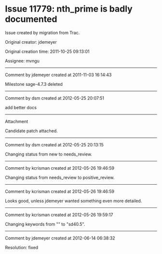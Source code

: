 # Issue 11779: nth_prime is badly documented

Issue created by migration from Trac.

Original creator: jdemeyer

Original creation time: 2011-10-25 09:13:01

Assignee: mvngu




---

Comment by jdemeyer created at 2011-11-03 16:14:43

Milestone sage-4.7.3 deleted


---

Comment by dsm created at 2012-05-25 20:07:51

add better docs


---

Attachment

Candidate patch attached.


---

Comment by dsm created at 2012-05-25 20:13:15

Changing status from new to needs_review.


---

Comment by kcrisman created at 2012-05-26 19:46:59

Changing status from needs_review to positive_review.


---

Comment by kcrisman created at 2012-05-26 19:46:59

Looks good, unless jdemeyer wanted something even more detailed.


---

Comment by kcrisman created at 2012-05-26 19:59:17

Changing keywords from "" to "sd40.5".


---

Comment by jdemeyer created at 2012-06-14 06:38:32

Resolution: fixed
